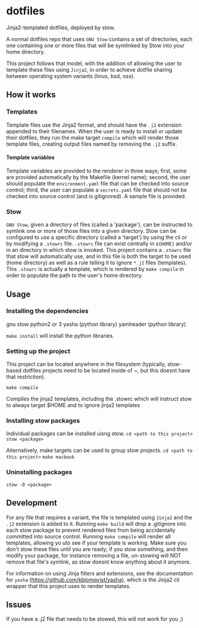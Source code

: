 # dotfiles

Jinja2-templated dotfiles, deployed by stow.

A normal dotfiles repo that uses `GNU Stow` contains a set of directories, each
one containing one or more files that will be symlinked by Stow into your 
home directory.  

This project follows that model, with the addition of allowing the user to template
these files using `Jinja2`, in order to achieve dotfile sharing between operating
system variants (linux, bsd, osx).

## How it works
### Templates
Template files use the Jinja2 format, and should have the `.j2` extension appended to 
their filenames.  When the user is ready to install or update their dotfiles, they
run the make target `compile` which will render those template files, creating output
files named by removing the `.j2` suffix.
#### Template variables
Template variables are provided to the renderer in three ways; first, some are provided
automatically by the Makefile (kernel name); second, the user should populate the
`environment.yaml` file that can be checked into source control; third, the user can populate
a `secrets.yaml` file that should not be checked into source control (and is gitignored).
A sample file is provided.

### Stow
`GNU Stow`, given a directory of files (called a 'package'), can be instructed to symlink
one or more of those files into a given directory.  Stow can be configured to use a specific directory
(called a 'target') by using the cli or by modifying a `.stowrc` file.  `.stowrc` file can exist 
centrally in `${HOME}` and/or in an directory in which stow is invoked.  This project contains 
a `.stowrc` file that stow will automatically use, and in this file is both the target to be used
(home directory) as well as a rule telling it to ignore `*.j2` files (templates).  This `.stowrc` 
is actually a template, which is rendered by `make compile` in order to populate the path to the
user's home directory.

## Usage
### Installing the dependencies
gnu stow
python2 or 3
yasha (python library)
yamlreader (python library)

`make install` will install the python libraries.

### Setting up the project
This project can be located anywhere in the filesystem (typically, stow-based dotfiles projects need to
be located inside of ~, but this doesnt have that restriction).

`make compile`

Compiles the jinja2 templates, including the .stowrc which will instruct stow to always target $HOME and to ignore jinja2 templates


### Installing stow packages
Individual packages can be installed uisng stow.
`cd <path to this project>`
`stow <package>`

Alternatively, make targets can be used to group stow projects.
`cd <path to this project>`
`make macbook`

### Uninstalling packages

`stow -D <package>`

## Development
For any file that requires a variant, the file is templated using `Jinja2` and the
`.j2` extension is added to it.  Running `make build` will drop a .gitignore into each
stow package to prevent rendered files from being accidentally committed into source control. 
Running `make compile` will render all templates, allowing yo uto see if your template is working.
Make sure you don't stow these files until you are ready; if you stow something, and then modify
your package, for instance removing a file, un-stowing will NOT remove that file's symlink, as stow
doesnt know anything about it anymore.

For information on using Jinja filters and extensions, see the documentation for `yasha` (https://github.com/kblomqvist/yasha), which is
the Jinja2 cli wrapper that this project uses to render templates.

## Issues
If you have a .j2 file that needs to be stowed, this will not work for you ;)
